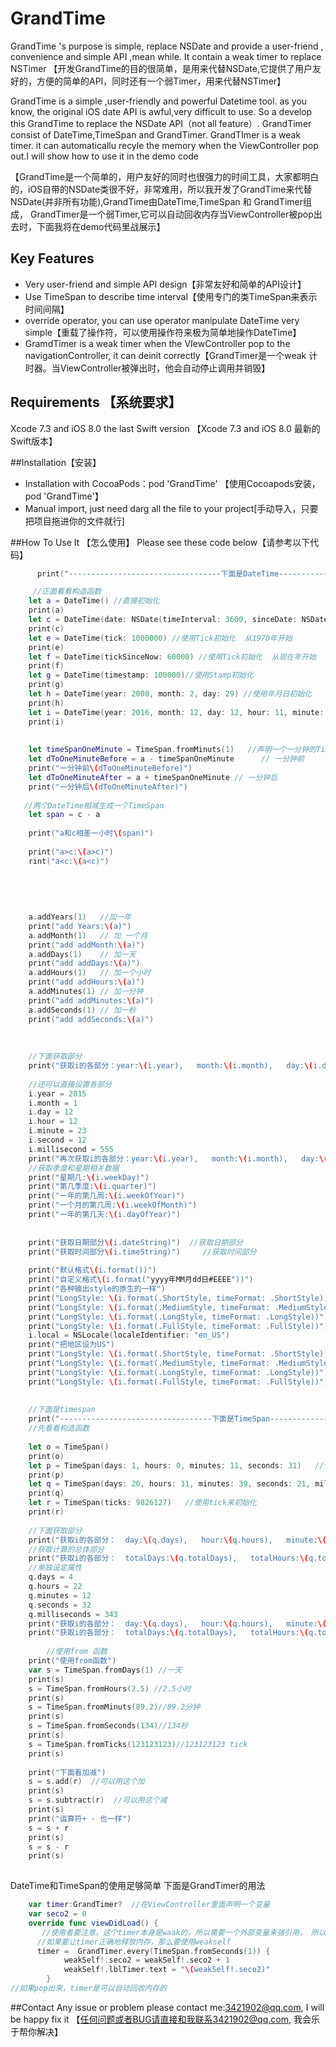 # GrandTime
GrandTime 's purpose is simple,  replace NSDate and provide a user-friend , convenience and simple API ,mean while. It contain a weak timer to replace NSTimer 
【开发GrandTime的目的很简单，是用来代替NSDate,它提供了用户友好的，方便的简单的API，同时还有一个弱Timer，用来代替NSTimer】

GrandTime is a simple ,user-friendly and powerful Datetime tool. as you know, the original iOS date API is awful,very difficult to use. So a develop this GrandTime to replace the NSDate API（not all feature）. GrandTimer consist of DateTime,TimeSpan and GrandTimer. GrandTImer is a weak timer. it can automaticallu recyle the memory when the ViewController pop out.I will show how to use it in the demo code

【GrandTime是一个简单的，用户友好的同时也很强力的时间工具，大家都明白的，iOS自带的NSDate类很不好，非常难用，所以我开发了GrandTime来代替NSDate(并非所有功能),GrandTime由DateTime,TimeSpan 和 GrandTimer组成， GrandTimer是一个弱Timer,它可以自动回收内存当ViewController被pop出去时，下面我将在demo代码里战展示】

## Key Features
+ Very user-friend and simple API design【非常友好和简单的API设计】
+ Use TimeSpan to describe time interval【使用专门的类TimeSpan来表示时间间隔】
+ override operator, you can use operator manipulate DateTime very simple【重载了操作符，可以使用操作符来极为简单地操作DateTime】
+ GramdTimer is a weak timer when the VIewController pop to the navigationController, it can deinit correctly【GrandTimer是一个weak 计时器。当ViewController被弹出时，他会自动停止调用并销毁】

## Requirements 【系统要求】
Xcode 7.3 and iOS 8.0 the last Swift version 【Xcode 7.3 and iOS 8.0 最新的Swift版本】

##Installation【安装】
+ Installation with CocoaPods：pod 'GrandTime' 【使用Cocoapods安装， pod 'GrandTime'】
+ Manual import, just need darg all the file to your project[手动导入，只要把项目拖进你的文件就行]

##How To Use It 【怎么使用】
Please see these code below【请参考以下代码】

```Swift
      print("----------------------------------下面是DateTime----------------------------------")

     //正面看看构造函数
    let a = DateTime() //直接初始化
    print(a)
    let c = DateTime(date: NSDate(timeInterval: 3600, sinceDate: NSDate())) //使用NSDate初始化
    print(c)
    let e = DateTime(tick: 1000000) //使用Tick初始化  从1970年开始
    print(e)
    let f = DateTime(tickSinceNow: 60000) //使用Tick初始化  从现在年开始
    print(f)
    let g = DateTime(timestamp: 100000)//使用Stamp初始化
    print(g)
    let h = DateTime(year: 2008, month: 2, day: 29) //使用年月日初始化
    print(h)
    let i = DateTime(year: 2016, month: 12, day: 12, hour: 11, minute: 44, second: 12, millisecond: 111)!//使用年月日时分秒毫秒初始化
    print(i)
            
    
    let timeSpanOneMinute = TimeSpan.fromMinuts(1)   //声明一个一分钟的TimeSpan
    let dToOneMinuteBefore = a - timeSpanOneMinute      // 一分钟前
    print("一分钟前\(dToOneMinuteBefore)")
    let dToOneMinuteAfter = a + timeSpanOneMinute // 一分钟后
    print("一分钟后\(dToOneMinuteAfter)")
            
   //两个DateTime相减生成一个TimeSpan
    let span = c - a
            
    print("a和c相差一小时\(span)")
            
    print("a>c:\(a>c)")
    rint("a<c:\(a<c)")
            
    
            
            
            
    a.addYears(1)   //加一年
    print("add Years:\(a)")
    a.addMonth(1)   // 加 一个月
    print("add addMonth:\(a)")
    a.addDays(1)    // 加一天
    print("add addDays:\(a)")
    a.addHours(1)   // 加一个小时
    print("add addHours:\(a)")
    a.addMinutes(1) // 加一分钟
    print("add addMinutes:\(a)")
    a.addSeconds(1) // 加一秒
    print("add addSeconds:\(a)")
    
            
            
    //下面获取部分
    print("获取i的各部分：year:\(i.year),   month:\(i.month),   day:\(i.day),   hour:\(i.hour),   minute:\(i.minute),   second:\(i.second),   minute:\(i.minute),   ticks:\(i.ticks),   ")
            
    //还可以直接设置各部分
    i.year = 2015
    i.month = 1
    i.day = 12
    i.hour = 12
    i.minute = 23
    i.second = 12
    i.millisecond = 555
    print("再次获取i的各部分：year:\(i.year),   month:\(i.month),   day:\(i.day),   hour:\(i.hour),   minute:\(i.minute),   second:\(i.second),   minute:\(i.minute),   ticks:\(i.ticks),   ")
    //获取季度和星期相关数据
    print("星期几:\(i.weekDay)")
    print("第几季度:\(i.quarter)")
    print("一年的第几周:\(i.weekOfYear)")
    print("一个月的第几周:\(i.weekOfMonth)")
    print("一年的第几天:\(i.dayOfYear)")
            
            
    print("获取日期部分\(i.dateString)")  //获取日期部分
    print("获取时间部分\(i.timeString)")     //获取时间部分
            
    print("默认格式\(i.format())")
    print("自定义格式\(i.format("yyyy年MM月dd日#EEEE"))")
    print("各种输出style的原生的一样")
    print("LongStyle: \(i.format(.ShortStyle, timeFormat: .ShortStyle))")
    print("LongStyle: \(i.format(.MediumStyle, timeFormat: .MediumStyle))")
    print("LongStyle: \(i.format(.LongStyle, timeFormat: .LongStyle))")
    print("LongStyle: \(i.format(.FullStyle, timeFormat: .FullStyle))")
    i.local = NSLocale(localeIdentifier: "en_US")
    print("把地区设为US")
    print("LongStyle: \(i.format(.ShortStyle, timeFormat: .ShortStyle))")
    print("LongStyle: \(i.format(.MediumStyle, timeFormat: .MediumStyle))")
    print("LongStyle: \(i.format(.LongStyle, timeFormat: .LongStyle))")
    print("LongStyle: \(i.format(.FullStyle, timeFormat: .FullStyle))")
            
            
    //下面是timespan
    print("----------------------------------下面是TimeSpan----------------------------------")
    //先看看构造函数
    
    let o = TimeSpan()                                                                 //直接初始化
    print(o)    
    let p = TimeSpan(days: 1, hours: 0, minutes: 11, seconds: 31)   //使用天，小时，分钟，秒来初始化
    print(p)
    let q = TimeSpan(days: 20, hours: 11, minutes: 39, seconds: 21, milliseconds: 111)!   //使用天，小时，分钟，秒还有来初始化
    print(q)
    let r = TimeSpan(ticks: 9826127)   //使用tick来初始化
    print(r)
            
    //下面获取部分
    print("获取i的各部分：  day:\(q.days),   hour:\(q.hours),   minute:\(q.minutes),   second:\(q.seconds),   minute:\(q.milliseconds),  ticks:\(q.ticks),   ")
    //获取计算的总体部分
    print("获取i的各部分：  totalDays:\(q.totalDays),   totalHours:\(q.totalHours),   totalMinutes:\(q.totalMinutes),   second:\(q.totalSeconds)")
    //单独设定属性
    q.days = 4
    q.hours = 22
    q.minutes = 12
    q.seconds = 32
    q.milliseconds = 343
    print("获取i的各部分：  day:\(q.days),   hour:\(q.hours),   minute:\(q.minutes),   second:\(q.seconds),   minute:\(q.milliseconds),   ticks:\(q.ticks),   ") 
    print("获取i的各部分：  totalDays:\(q.totalDays),   totalHours:\(q.totalHours),   totalMinutes:\(q.totalMinutes),   second:\(q.totalSeconds)")
    
        //使用from 函数
    print("使用from函数")
    var s = TimeSpan.fromDays(1) //一天
    print(s)
    s = TimeSpan.fromHours(2.5) //2.5小时
    print(s)
    s = TimeSpan.fromMinuts(89.2)//89.2分钟
    print(s)
    s = TimeSpan.fromSeconds(134)//134秒
    print(s)
    s = TimeSpan.fromTicks(123123123)//123123123 tick
    print(s)
            
    print("下面看加减")
    s = s.add(r)  //可以用这个加
    print(s)
    s = s.subtract(r)  //可以用这个减
    print(s)
    print("运算符+ - 也一样")
    s = s + r
    print(s)
    s = s - r
    print(s)
            

```

DateTime和TimeSpan的使用足够简单
下面是GrandTimer的用法

```Swift
    var timer:GrandTimer?  //在ViewController里面声明一个变量
    var seco2 = 0
    override func viewDidLoad() {
       //使用者要注意，这个timer本身是waak的，所以需要一个外部变量来强引用， 所以需要赋值给一个外部变量才行
      //如果要让timer正确地释放内存，那么要使用weakself
      timer =  GrandTimer.every(TimeSpan.fromSeconds(1)) {
            weakSelf!.seco2 = weakSelf!.seco2 + 1
            weakSelf!.lblTimer.text = "\(weakSelf!.seco2)"
        }
//如果pop出来，timer是可以自动回收内存的
```

##Contact 
Any issue or problem please contact me:3421902@qq.com, I will be happy fix it
【任何问题或者BUG请直接和我联系3421902@qq.com, 我会乐于帮你解决】
